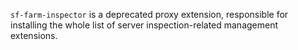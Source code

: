 `sf-farm-inspector` is a deprecated proxy extension, responsible for installing the whole list of server inspection-related management extensions.
